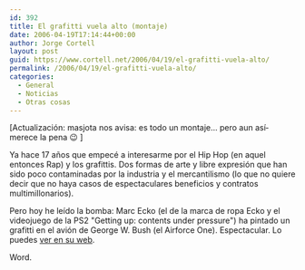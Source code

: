 ```yaml
---
id: 392
title: El grafitti vuela alto (montaje)
date: 2006-04-19T17:14:44+00:00
author: Jorge Cortell
layout: post
guid: https://www.cortell.net/2006/04/19/el-grafitti-vuela-alto/
permalink: /2006/04/19/el-grafitti-vuela-alto/
categories:
  - General
  - Noticias
  - Otras cosas
---
```

[Actualización: masjota nos avisa: es todo un montaje... pero aun así­ merece la pena 😉 ]

Ya hace 17 años que empecé a interesarme por el Hip Hop (en aquel entonces Rap) y los grafittis. Dos formas de arte y libre expresión que han sido poco contaminadas por la industria y el mercantilismo (lo que no quiere decir que no haya casos de espectaculares beneficios y contratos multimillonarios).

Pero hoy he leí­do la bomba: Marc Ecko (el de la marca de ropa Ecko y el videojuego de la PS2 "Getting up: contents under pressure") ha pintado un grafitti en el avión de George W. Bush (el Airforce One). Espectacular. Lo puedes [ver en su web](https://www.stillfree.com/).

Word.
